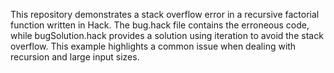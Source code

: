 This repository demonstrates a stack overflow error in a recursive factorial function written in Hack.  The bug.hack file contains the erroneous code, while bugSolution.hack provides a solution using iteration to avoid the stack overflow.  This example highlights a common issue when dealing with recursion and large input sizes.